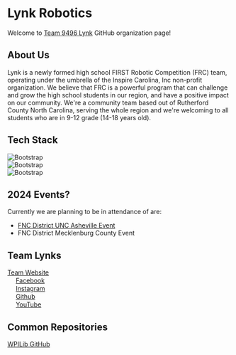 # Lynk Robotics
Welcome to 
[Team 9496 Lynk](https://www.thebluealliance.com/team/9496) 
GitHub organization page! </br>

## About Us 
Lynk is a newly formed high school FIRST Robotic Competition (FRC) team, operating under the umbrella of the Inspire Carolina, Inc non-profit organization. We believe that FRC is a powerful program that can challenge and grow the high school students in our region, and have a positive impact on our community. We're a community team based out of Rutherford County North Carolina, serving the whole region and we're welcoming to all students who are in 9-12 grade (14-18 years old).

## Tech Stack
![Bootstrap](https://img.shields.io/badge/-Java-05122A?style=for-the-badge&logo=Java&color=bf5700) </br> 
![Bootstrap](https://img.shields.io/badge/-Github-05122A?style=for-the-badge&logo=Github&color=bf5700) </br>
![Bootstrap](https://img.shields.io/badge/-Visual%20Studio%20Code-05122A?style=for-the-badge&logo=Visual-Studio-Code&color=bf5700) </br>


## 2024 Events?
Currently we are planning to be in attendance of are: </br>
- [FNC District UNC Asheville Event](https://www.thebluealliance.com/event/2024ncash) </br>
- FNC District Mecklenburg County Event </br>

## Team Lynks
[Team Website](https://lynkrobotics.org) </br>
<img src="https://raw.githubusercontent.com/rahuldkjain/github-profile-readme-generator/master/src/images/icons/Social/facebook.svg" width="15" height="15">
[Facebook](https://www.facebook.com/lynkfrc) </br>
<img src="https://raw.githubusercontent.com/rahuldkjain/github-profile-readme-generator/master/src/images/icons/Social/instagram.svg" width="15" height="15">
[Instagram](https://www.instagram.com/lynkfrc/)</br>
<img src="https://static-00.iconduck.com/assets.00/github-icon-1024x1024-59k0a53p.png" width="15" height="15">
[Github](https://github.com/LynkRobotics) </br>
<img src="https://raw.githubusercontent.com/rahuldkjain/github-profile-readme-generator/master/src/images/icons/Social/youtube.svg" width="15" height="15">
[YouTube](https://www.youtube.com/@LynkFRC/) </br>



## Common Repositories 
[WPILib GitHub](https://github.com/wpilibsuite/allwpilib) </br>
